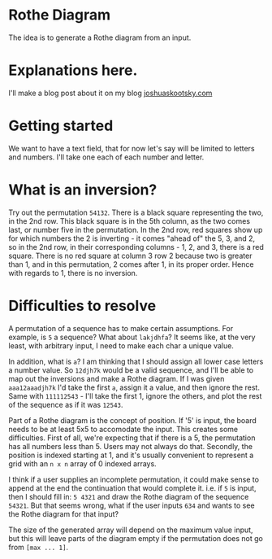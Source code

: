 # Rothe Diagram

The idea is to generate a Rothe diagram from an input.

# Explanations here.

I'll make a blog post about it on my blog [joshuaskootsky.com](https://joshuaskootsky.com)

# Getting started

We want to have a text field, that for now let's say will be limited to letters and numbers. I'll take one each of each number and letter.

# What is an inversion?

Try out the permutation `54132`. There is a black square representing the two, in the 2nd row.  This black square is in the 5th column, as the two comes last, or number five in the permutation. In the 2nd row, red squares show up for which numbers the 2 is inverting - it comes "ahead of" the 5, 3, and 2, so in the 2nd row, in their corresponding columns - 1, 2, and 3, there is a red square. There is no red square at column 3 row 2 because two is greater than 1, and in this permutation, 2 comes after 1, in its proper order. Hence with regards to 1, there is no inversion.

# Difficulties to resolve

A permutation of a sequence has to make certain assumptions. For example, is `5` a sequence? What about `lakjdhfa`? It seems like, at the very least, with arbitrary input, I need to make each char a unique value.

In addition, what is `a`? I am thinking that I should assign all lower case letters a number value. So `12djh7k` would be a valid sequence, and I'll be able to map out the inversions and make a Rothe diagram. If I was given `aaa12aaadjh7k` I'd take the first `a`, assign it a value, and then ignore the rest. Same with `111112543` - I'll take the first 1, ignore the others, and plot the rest of the sequence as if it was `12543`.

Part of a Rothe diagram is the concept of position. If '5' is input, the board needs to be at least 5x5 to accomodate the input. This creates some difficulties. First of all, we're expecting that if there is a 5, the permutation has all numbers less than 5. Users may not always do that. Secondly, the position is indexed starting at 1, and it's usually convenient to represent a grid with an `n x n` array of 0 indexed arrays.

I think if a user supplies an incomplete permutation, it could make sense to append at the end the continuation that would complete it. i.e. if `5` is input, then I should fill in: `5 4321` and draw the Rothe diagram of the sequence `54321`. But that seems wrong, what if the user inputs `634` and wants to see the Rothe diagram for that input?

The size of the generated array will depend on the maximum value input, but this will leave parts of the diagram empty if the permutation does not go from `[max ... 1]`.



